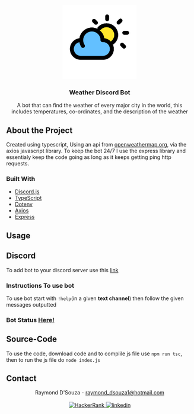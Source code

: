 <div align="center">
  <a href="https://github.com/RayAUS/Weather-Discord-Bot">
    <img src="images/icon.png" alt="Logo" width="200" height="200">
  </a>



<h3 align="center">Weather Discord Bot</h3>

A bot that can find the weather of every major city in the world, this includes temperatures, co-ordinates, and the description of the weather
</div>

## About the Project
Created using typescript, Using an api from [openweathermap.org](https://openweathermap.org/api), via the axios javascript library. To keep the bot 24/7 I use the express library and essentialy keep the code going as long as it keeps getting ping http requests.

### Built With

 * [Discord.js](https://discord.js.org/#/)
 * [TypeScript](https://www.typescriptlang.org/)
 * [Dotenv](https://www.npmjs.com/package/dotenv)
 * [Axios](https://www.npmjs.com/package/axios)
 * [Express](https://expressjs.com/)


## Usage

## Discord
To add bot to your discord server use this [link](https://discord.com/api/oauth2/authorize?client_id=810423361389068298&permissions=10240&scope=bot)<br>

### Instructions To use bot
To use bot start with ```!help```(in a given **text channel**) then follow the given messages outputted

### Bot Status [Here!](https://stats.uptimerobot.com/7MKDkuzWv7)

## Source-Code
To use the code, download code and to complile js file use `npm run tsc`, then to run the js file do `node index.js`




<!-- CONTACT -->
<div id="contact">
  <h2>Contact </h2> 

<div align="center">
  Raymond D'Souza - <a href = "mailto:raymond_dsouza1@hotmail.com">raymond_dsouza1@hotmail.com</a>
<br>
<br>

<a href="https://www.hackerrank.com/raymond_dsouza1" target="_blank">
<img src=https://img.shields.io/badge/-HackerRank-000000?style=for-the-badge&logo=hackerrank alt=HackerRank style="margin-bottom: 5px;" />
</a>
<a href="https://linkedin.com/in/raymond-dsouza" target="_blank">
<img src=https://img.shields.io/badge/linkedin-%231E77B5.svg?&style=for-the-badge&logo=linkedin&logoColor=white alt=linkedin style="margin-bottom: 5px;" />
</a>  
</div>
</div>
